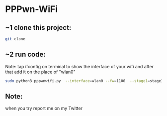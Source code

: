 # PPPwn-WiFi

## ~1 clone this project:

```sh
git clone 

```

## ~2 run code:
Note: tap ifconfig on terminal to show the interface of your wifi and after that add it on the place of "wlan0"

```sh
sudo python3 pppwnwifi.py  --interface=wlan0 --fw=1100  --stage1=stage1.bin  --stage2=stage2.bin 

```

## Note: 

when you try report me on my Twitter 
